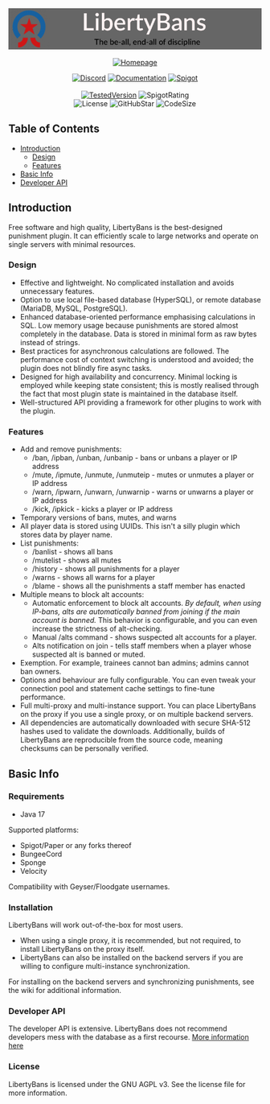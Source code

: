 <!--suppress HtmlDeprecatedAttribute -->
<div align="center">
<img alt="LibertyBans" src="./.github/banner.png" />

<!-- Shields -->
[Homepage]:https://img.shields.io/badge/-Home_Page-blueviolet.svg?logo=StarTrek&style=for-the-badge&logoColor=white
[Documentation]:https://img.shields.io/badge/-Documentation-blue.svg?logo=Wikipedia&style=for-the-badge&logoColor=black
[Discord]:https://img.shields.io/badge/-Discord-5865F2.svg?logo=discord&style=for-the-badge&logoColor=white
[Spigot]:https://img.shields.io/badge/-SpigotMC-ef9023.svg?logo=Accenture&style=for-the-badge&logoColor=grey

[SpigotRating]:https://img.shields.io/spiget/rating/81063?style=flat-square
[GitHubStar]:https://img.shields.io/github/stars/A248/LibertyBans
[TestedVersion]: https://img.shields.io/spiget/tested-versions/81063?label=Tested%20on&style=flat-square
[License]:https://img.shields.io/github/license/A248/LibertyBans
[CodeSize]:https://img.shields.io/github/languages/code-size/A248/LibertyBans
<!-- Shields -->
[![Homepage]](https://libertybans.org)

[![Discord]](https://discord.gg/3C4qeG8XhE)
[![Documentation]](https://docs.libertybans.org/#/Getting-Started)
[![Spigot]](https://spigotmc.org/resources/81063)
<br><br>[![TestedVersion]](https://spigotmc.org/resources/81063) ![SpigotRating]
<br>![License] ![GitHubStar] ![CodeSize]
</div>

## Table of Contents
* [Introduction](#introduction)
  * [Design](#design)
  * [Features](#features)
* [Basic Info](#basic-info)
* [Developer API](#developer-api)

## Introduction

Free software and high quality, LibertyBans is the best-designed punishment plugin. It can efficiently scale to large networks and operate on single servers with minimal resources.

### Design

* Effective and lightweight. No complicated installation and avoids unnecessary features.
* Option to use local file-based database (HyperSQL), or remote database (MariaDB, MySQL, PostgreSQL).
* Enhanced database-oriented performance emphasising calculations in SQL. Low memory usage because punishments are stored almost completely in the database. Data is stored in minimal form as raw bytes instead of strings.
* Best practices for asynchronous calculations are followed. The performance cost of context switching is understood and avoided; the plugin does not blindly fire async tasks.
* Designed for high availability and concurrency. Minimal locking is employed while keeping state consistent; this is mostly realised through the fact that most plugin state is maintained in the database itself.
* Well-structured API providing a framework for other plugins to work with the plugin.

### Features

* Add and remove punishments:
    * /ban, /ipban, /unban, /unbanip - bans or unbans a player or IP address
    * /mute, /ipmute, /unmute, /unmuteip - mutes or unmutes a player or IP address
    * /warn, /ipwarn, /unwarn, /unwarnip - warns or unwarns a player or IP address
    * /kick, /ipkick - kicks a player or IP address
* Temporary versions of bans, mutes, and warns
* All player data is stored using UUIDs. This isn't a silly plugin which stores data by player name.
* List punishments:
    * /banlist - shows all bans
    * /mutelist - shows all mutes
    * /history <player> - shows all punishments for a player
    * /warns <player> - shows all warns for a player
    * /blame <player> - shows all the punishments a staff member has enacted
* Multiple means to block alt accounts:
  * Automatic enforcement to block alt accounts. *By default, when using IP-bans, alts are automatically banned from joining if the main account is banned.* This behavior is configurable, and you can even increase the strictness of alt-checking.
  * Manual /alts command - shows suspected alt accounts for a player.
  * Alts notification on join - tells staff members when a player whose suspected alt is banned or muted.
* Exemption. For example, trainees cannot ban admins; admins cannot ban owners.
* Options and behaviour are fully configurable. You can even tweak your connection pool and statement cache settings to fine-tune performance.
* Full multi-proxy and multi-instance support. You can place LibertyBans on the proxy if you use a single proxy, or on multiple backend servers.
* All dependencies are automatically downloaded with secure SHA-512 hashes used to validate the downloads. Additionally, builds of LibertyBans are reproducible from the source code, meaning checksums can be personally verified.

## Basic Info

### Requirements

* Java 17

Supported platforms:

* Spigot/Paper or any forks thereof
* BungeeCord
* Sponge
* Velocity

Compatibility with Geyser/Floodgate usernames.

### Installation

LibertyBans will work out-of-the-box for most users.

* When using a single proxy, it is recommended, but not required, to install LibertyBans on the proxy itself.
* LibertyBans can also be installed on the backend servers if you are willing to configure multi-instance synchronization.

For installing on the backend servers and synchronizing punishments, see the wiki for additional information.

### Developer API

The developer API is extensive. LibertyBans does not recommend developers mess with the database as a first recourse. [More information here](https://docs.libertybans.org/#/Developer-API)

### License

LibertyBans is licensed under the GNU AGPL v3. See the license file for more information.
